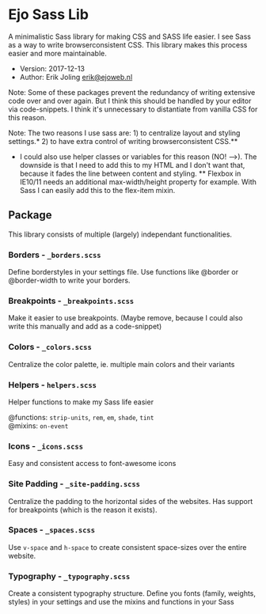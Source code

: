 # Ejo Sass Lib
A minimalistic Sass library for making CSS and SASS life easier. I see Sass as a way to write browserconsistent CSS. This library makes this process easier and more maintainable. 

- Version: 2017-12-13
- Author: Erik Joling <erik@ejoweb.nl>

Note: Some of these packages prevent the redundancy of writing extensive code over and over again. But I think this should be handled by your editor via code-snippets. I think it's unnecessary to distantiate from vanilla CSS for this reason. 

Note: The two reasons I use sass are: 
    1) to centralize layout and styling settings.*
    2) to have extra control of writing browserconsistent CSS.**

*  I could also use helper classes or variables for this reason (NO! -->). The downside is that I need to add this to my HTML and I don't want that, because it fades the line between content and styling. 
** Flexbox in IE10/11 needs an additional max-width/height property for example. With Sass I can easily add this to the flex-item mixin. 

## Package
This library consists of multiple (largely) independant functionalities. 

### Borders - `_borders.scss`
Define borderstyles in your settings file. Use functions like @border or @border-width to write your borders.

### Breakpoints - `_breakpoints.scss`
Make it easier to use breakpoints. (Maybe remove, because I could also write this manually and add as a code-snippet)

### Colors - `_colors.scss`
Centralize the color palette, ie. multiple main colors and their variants

### Helpers - `helpers.scss`
Helper functions to make my Sass life easier

@functions: `strip-units`, `rem`, `em`, `shade`, `tint`  
@mixins: `on-event`  

### Icons - `_icons.scss`
Easy and consistent access to font-awesome icons

### Site Padding - `_site-padding.scss`
Centralize the padding to the horizontal sides of the websites. Has support for breakpoints (which is the reason it exists).

### Spaces - `_spaces.scss`
Use `v-space` and `h-space` to create consistent space-sizes over the entire website.

### Typography - `_typography.scss`
Create a consistent typography structure. Define you fonts (family, weights, styles) in your settings and use the mixins and functions in your Sass